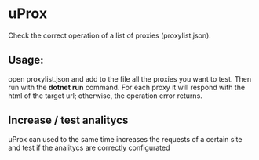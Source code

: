 # uProx
 Check the correct operation of a list of proxies (proxylist.json). 
 
 ## Usage:
 open proxylist.json and add to the file all the proxies you want to test. Then run with the **dotnet run** command. 
 For each proxy it will respond with the html of the target url; otherwise, the operation error returns.
 
 ## Increase / test analitycs
 uProx can used to the same time increases the requests of a certain site and test if the analitycs are correctly configurated
